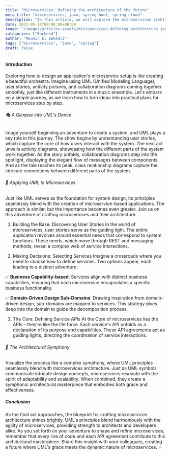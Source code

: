 ```yaml
---
title: "Microservices: Defining the architecture of the future"
meta_title: "microservices, java, spring boot, spring cloud"
description: "In this article, we will explore the microservices architecture, its benefits, and how to implement it using Spring Boot and Spring Cloud."
date: 2023-05-14T00:00:00+00:00
image: "/images/articles-assets/microservices-defining-architecture.jpeg"
categories: ["Backend"]
author: "Mounir El Bakkali"
tags: ["microservices", "java", "spring"]
draft: false
---
```


#### Introduction 

Exploring how to design an application's microservice setup is like creating a beautiful orchestra. Imagine using UML (Unified Modeling Language), user stories, activity pictures, and collaboration diagrams coming together smoothly, just like different instruments in a music ensemble. Let's embark on a simple journey, as we learn how to turn ideas into practical plans for microservices step by step.

###### 🎭 A Glimpse into UML's Dance
Image yourself beginning an adventure to create a system, and UML plays a key role in this journey. The show begins by understanding user stories, which capture the core of how users interact with the system. The next act unveils activity diagrams, showcasing how the different parts of the system work together. As the story unfolds, collaboration diagrams step into the spotlight, displaying the elegant flow of messages between components. And as the tale reaches its peak, class relationship diagrams capture the intricate connections between different parts of the system.

###### 🔗 Applying UML to Microservices
Just like UML serves as the foundation for system design, its principles seamlessly blend with the creation of microservice-based applications. The approach is similar, but the importance becomes even greater. Join us on this adventure of crafting microservices and their architecture.

1. Building the Base: Discovering User Stories
In the world of microservices, user stories serve as the guiding light. The entire application revolves around essential needs that correspond to system functions. These needs, which move through REST and messaging methods, reveal a complex web of service interactions.

2. Making Decisions: Selecting Services
Imagine a crossroads where you need to choose how to define services. Two options appear, each leading to a distinct adventure:

✅<b> Business Capability-based</b>: Services align with distinct business capabilities, ensuring that each microservice encapsulates a specific business functionality.

✅ <b>Domain-Driven Design Sub-Domains</b>: Drawing inspiration from domain-driven design, sub-domains are mapped to services. This strategy dives deep into the domain to guide the decomposition process.

3. The Core: Defining Service APIs
At the Core of microservices lies the APIs – they're like the life force. Each service's API unfolds as a declaration of its purpose and capabilities. These API agreements act as guiding lights, directing the coordination of service interactions.

###### 🌟 The Architectural Symphony
Visualize the process like a complex symphony, where UML principles seamlessly blend with microservices architecture. Just as UML symbols communicate intricate design concepts, microservices resonate with the spirit of adaptability and scalability. When combined, they create a symphonic architectural masterpiece that embodies both grace and effectiveness.

##### Conclusion

As the final act approaches, the blueprint for crafting microservices architecture shines brightly. UML's principles blend harmoniously with the agility of microservices, providing strength to architects and developers alike. As you set forth on your adventure to shape and refine microservices, remember that every line of code and each API agreement contribute to this architectural masterpiece. Share this insight with your colleagues, creating a future where UML's grace meets the dynamic nature of microservices. 🎶